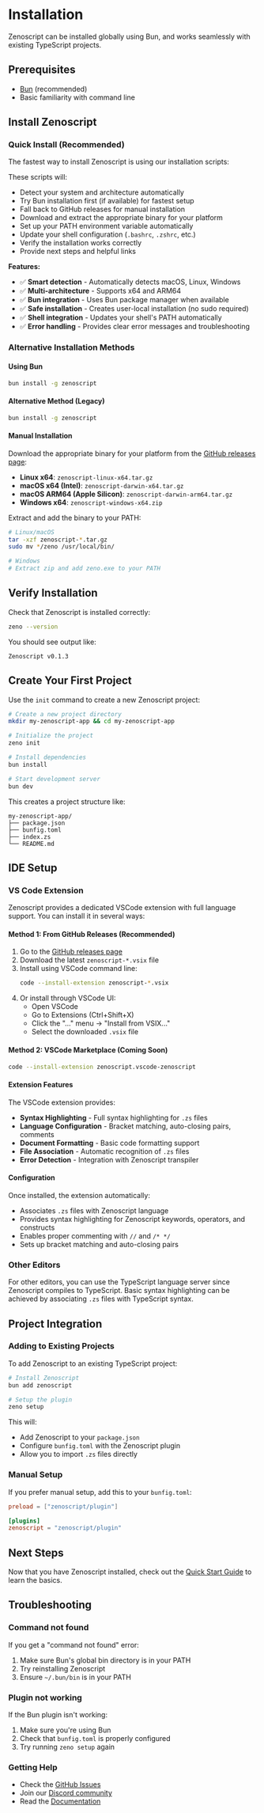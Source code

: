 # Installation

Zenoscript can be installed globally using Bun, and works seamlessly with existing TypeScript projects.

## Prerequisites

- [Bun](https://bun.sh) (recommended)
- Basic familiarity with command line

## Install Zenoscript

### Quick Install (Recommended)

The fastest way to install Zenoscript is using our installation scripts:

<InstallTabs />

These scripts will:
- Detect your system and architecture automatically
- Try Bun installation first (if available) for fastest setup
- Fall back to GitHub releases for manual installation
- Download and extract the appropriate binary for your platform
- Set up your PATH environment variable automatically
- Update your shell configuration (`.bashrc`, `.zshrc`, etc.)
- Verify the installation works correctly
- Provide next steps and helpful links

**Features:**
- ✅ **Smart detection** - Automatically detects macOS, Linux, Windows
- ✅ **Multi-architecture** - Supports x64 and ARM64
- ✅ **Bun integration** - Uses Bun package manager when available
- ✅ **Safe installation** - Creates user-local installation (no sudo required)
- ✅ **Shell integration** - Updates your shell's PATH automatically
- ✅ **Error handling** - Provides clear error messages and troubleshooting

### Alternative Installation Methods

#### Using Bun

```bash
bun install -g zenoscript
```

#### Alternative Method (Legacy)

```bash
bun install -g zenoscript
```

#### Manual Installation

Download the appropriate binary for your platform from the [GitHub releases page](https://github.com/zenoscript/zenoscript/releases):

- **Linux x64**: `zenoscript-linux-x64.tar.gz`
- **macOS x64 (Intel)**: `zenoscript-darwin-x64.tar.gz`
- **macOS ARM64 (Apple Silicon)**: `zenoscript-darwin-arm64.tar.gz`
- **Windows x64**: `zenoscript-windows-x64.zip`

Extract and add the binary to your PATH:

```bash
# Linux/macOS
tar -xzf zenoscript-*.tar.gz
sudo mv */zeno /usr/local/bin/

# Windows
# Extract zip and add zeno.exe to your PATH
```

## Verify Installation

Check that Zenoscript is installed correctly:

```bash
zeno --version
```

You should see output like:

```
Zenoscript v0.1.3
```

## Create Your First Project

Use the `init` command to create a new Zenoscript project:

```bash
# Create a new project directory
mkdir my-zenoscript-app && cd my-zenoscript-app

# Initialize the project
zeno init

# Install dependencies
bun install

# Start development server
bun dev
```

This creates a project structure like:

```
my-zenoscript-app/
├── package.json
├── bunfig.toml
├── index.zs
└── README.md
```

## IDE Setup

### VS Code Extension

Zenoscript provides a dedicated VSCode extension with full language support. You can install it in several ways:

#### Method 1: From GitHub Releases (Recommended)

1. Go to the [GitHub releases page](https://github.com/wess/zenocode/releases)
2. Download the latest `zenoscript-*.vsix` file
3. Install using VSCode command line:
   ```bash
   code --install-extension zenoscript-*.vsix
   ```
4. Or install through VSCode UI:
   - Open VSCode
   - Go to Extensions (Ctrl+Shift+X)
   - Click the "..." menu → "Install from VSIX..."
   - Select the downloaded `.vsix` file

#### Method 2: VSCode Marketplace (Coming Soon)

```bash
code --install-extension zenoscript.vscode-zenoscript
```

#### Extension Features

The VSCode extension provides:

- **Syntax Highlighting** - Full syntax highlighting for `.zs` files
- **Language Configuration** - Bracket matching, auto-closing pairs, comments
- **Document Formatting** - Basic code formatting support
- **File Association** - Automatic recognition of `.zs` files
- **Error Detection** - Integration with Zenoscript transpiler

#### Configuration

Once installed, the extension automatically:
- Associates `.zs` files with Zenoscript language
- Provides syntax highlighting for Zenoscript keywords, operators, and constructs
- Enables proper commenting with `//` and `/* */`
- Sets up bracket matching and auto-closing pairs

### Other Editors

For other editors, you can use the TypeScript language server since Zenoscript compiles to TypeScript. Basic syntax highlighting can be achieved by associating `.zs` files with TypeScript syntax.

## Project Integration

### Adding to Existing Projects

To add Zenoscript to an existing TypeScript project:

```bash
# Install Zenoscript
bun add zenoscript

# Setup the plugin
zeno setup
```

This will:
- Add Zenoscript to your `package.json`
- Configure `bunfig.toml` with the Zenoscript plugin
- Allow you to import `.zs` files directly

### Manual Setup

If you prefer manual setup, add this to your `bunfig.toml`:

```toml
preload = ["zenoscript/plugin"]

[plugins]
zenoscript = "zenoscript/plugin"
```

## Next Steps

Now that you have Zenoscript installed, check out the [Quick Start Guide](/docs/quickstart) to learn the basics.

## Troubleshooting

### Command not found

If you get a "command not found" error:

1. Make sure Bun's global bin directory is in your PATH
2. Try reinstalling Zenoscript
3. Ensure `~/.bun/bin` is in your PATH

### Plugin not working

If the Bun plugin isn't working:

1. Make sure you're using Bun
2. Check that `bunfig.toml` is properly configured
3. Try running `zeno setup` again

### Getting Help

- Check the [GitHub Issues](https://github.com/zenoscript/zenoscript/issues)
- Join our [Discord community](https://discord.gg/zenoscript)
- Read the [Documentation](/docs/)